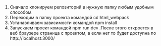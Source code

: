 1) Сначало клонируем репозиторий в нужную папку любым удобным способом.
2) Переходим в папку проекта командой cd html_webpack
3) Устанавливаем зависимости командой npm install
4) Запускаем проект командой npm run dev .После этого откроется в веб браузере страница с проектом, а если нет то будет доступна по http://localhost:3000/
